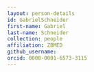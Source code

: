 ```yaml
---
layout: person-details
id: GabrielSchneider
first-name: Gabriel
last-name: Schneider
collection: people
affiliation: ZBMED
github_username: 
orcid: 0000-0001-6573-3115
---
```

